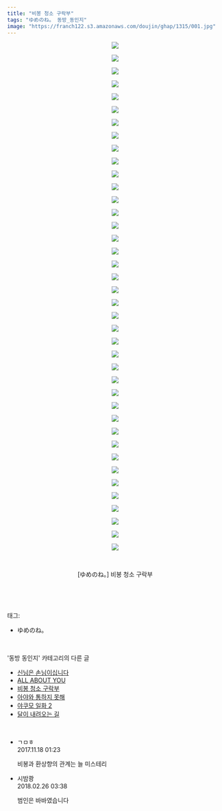 ```yaml
---
title: "비봉 청소 구락부"
tags: "ゆめのね。 동방_동인지"
image: "https://franch122.s3.amazonaws.com/doujin/ghap/1315/001.jpg"
---
```

<div class="article">
<p style="text-align: center; clear: none; float: none;"><img src="{{ site.imgserver4 }}/ghap/1315/001.jpg"/></p>
<p style="text-align: center; clear: none; float: none;"><img src="{{ site.imgserver4 }}/ghap/1315/002.jpg"/></p>
<p style="text-align: center; clear: none; float: none;"><img src="{{ site.imgserver4 }}/ghap/1315/003.jpg"/></p>
<p style="text-align: center; clear: none; float: none;"><img src="{{ site.imgserver4 }}/ghap/1315/004.jpg"/></p>
<p style="text-align: center; clear: none; float: none;"><img src="{{ site.imgserver4 }}/ghap/1315/005.jpg"/></p>
<p style="text-align: center; clear: none; float: none;"><img src="{{ site.imgserver4 }}/ghap/1315/006.jpg"/></p>
<p style="text-align: center; clear: none; float: none;"><img src="{{ site.imgserver4 }}/ghap/1315/007.jpg"/></p>
<p style="text-align: center; clear: none; float: none;"><img src="{{ site.imgserver4 }}/ghap/1315/008.jpg"/></p>
<p style="text-align: center; clear: none; float: none;"><img src="{{ site.imgserver4 }}/ghap/1315/009.jpg"/></p>
<p style="text-align: center; clear: none; float: none;"><img src="{{ site.imgserver4 }}/ghap/1315/010.jpg"/></p>
<p style="text-align: center; clear: none; float: none;"><img src="{{ site.imgserver4 }}/ghap/1315/011.jpg"/></p>
<p style="text-align: center; clear: none; float: none;"><img src="{{ site.imgserver4 }}/ghap/1315/012.jpg"/></p>
<p style="text-align: center; clear: none; float: none;"><img src="{{ site.imgserver4 }}/ghap/1315/013.jpg"/></p>
<p style="text-align: center; clear: none; float: none;"><img src="{{ site.imgserver4 }}/ghap/1315/014.jpg"/></p>
<p style="text-align: center; clear: none; float: none;"><img src="{{ site.imgserver4 }}/ghap/1315/015.jpg"/></p>
<p style="text-align: center; clear: none; float: none;"><img src="{{ site.imgserver4 }}/ghap/1315/016.jpg"/></p>
<p style="text-align: center; clear: none; float: none;"><img src="{{ site.imgserver4 }}/ghap/1315/017.jpg"/></p>
<p style="text-align: center; clear: none; float: none;"><img src="{{ site.imgserver4 }}/ghap/1315/018.jpg"/></p>
<p style="text-align: center; clear: none; float: none;"><img src="{{ site.imgserver4 }}/ghap/1315/019.jpg"/></p>
<p style="text-align: center; clear: none; float: none;"><img src="{{ site.imgserver4 }}/ghap/1315/020.jpg"/></p>
<p style="text-align: center; clear: none; float: none;"><img src="{{ site.imgserver4 }}/ghap/1315/021.jpg"/></p>
<p style="text-align: center; clear: none; float: none;"><img src="{{ site.imgserver4 }}/ghap/1315/022.jpg"/></p>
<p style="text-align: center; clear: none; float: none;"><img src="{{ site.imgserver4 }}/ghap/1315/023.jpg"/></p>
<p style="text-align: center; clear: none; float: none;"><img src="{{ site.imgserver4 }}/ghap/1315/024.jpg"/></p>
<p style="text-align: center; clear: none; float: none;"><img src="{{ site.imgserver4 }}/ghap/1315/025.jpg"/></p>
<p style="text-align: center; clear: none; float: none;"><img src="{{ site.imgserver4 }}/ghap/1315/026.jpg"/></p>
<p style="text-align: center; clear: none; float: none;"><img src="{{ site.imgserver4 }}/ghap/1315/027.jpg"/></p>
<p style="text-align: center; clear: none; float: none;"><img src="{{ site.imgserver4 }}/ghap/1315/028.jpg"/></p>
<p style="text-align: center; clear: none; float: none;"><img src="{{ site.imgserver4 }}/ghap/1315/029.jpg"/></p>
<p style="text-align: center; clear: none; float: none;"><img src="{{ site.imgserver4 }}/ghap/1315/030.jpg"/></p>
<p style="text-align: center; clear: none; float: none;"><img src="{{ site.imgserver4 }}/ghap/1315/031.jpg"/></p>
<p style="text-align: center; clear: none; float: none;"><img src="{{ site.imgserver4 }}/ghap/1315/032.jpg"/></p>
<p style="text-align: center; clear: none; float: none;"><img src="{{ site.imgserver4 }}/ghap/1315/033.jpg"/></p>
<p style="text-align: center; clear: none; float: none;"><img src="{{ site.imgserver4 }}/ghap/1315/034.jpg"/></p>
<p style="text-align: center; clear: none; float: none;"><img src="{{ site.imgserver4 }}/ghap/1315/035.jpg"/></p>
<p style="text-align: center; clear: none; float: none;"><img src="{{ site.imgserver4 }}/ghap/1315/036.jpg"/></p>
<p style="text-align: center; clear: none; float: none;"><img src="{{ site.imgserver4 }}/ghap/1315/037.jpg"/></p>
<p style="text-align: center; clear: none; float: none;"><img src="{{ site.imgserver4 }}/ghap/1315/038.jpg"/></p>
<p style="text-align: center; clear: none; float: none;"><img src="{{ site.imgserver4 }}/ghap/1315/039.jpg"/></p>
<p style="text-align: center; clear: none; float: none;"><img src="{{ site.imgserver4 }}/ghap/1315/040.jpg"/></p>
<p style="text-align: center; clear: none; float: none;"><br/></p>
<p style="text-align: center; clear: none; float: none;">[ゆめのね。] 비봉 청소 구락부</p>
<p><br/></p>
</div><br/>
<div class="tagTrail">
<p>태그: </p>
<ul>
<li>ゆめのね。</li>
</ul>
</div><br/>
<div class="another">
<p>'동방 동인지' 카테고리의 다른 글</p>
<ul>
<li><a href="/ghap_1317">신님은 손님이십니다</a></li>
<li><a href="/ghap_1316">ALL ABOUT YOU</a></li>
<li><a href="/ghap_1315">비봉 청소 구락부</a></li>
<li><a href="/ghap_1314">아야와 통하지 못해</a></li>
<li><a href="/ghap_1312">야쿠모 일화 2</a></li>
<li><a href="/ghap_1311">달이 내려오는 길</a></li>
</ul>
</div><br/>
<div class="cb_module cb_fluid">
<div class="cb_wrt cb_profile">
<div class="comment">
<ul>
<li class="cb_thumb_off" id="comment15131656">
<div class="cb_comment_area">
<div class="cb_info_area">
<div class="cb_section">
<span class="cb_nick_name">ㄱㅁㅎ</span>
</div>
<div class="cb_section">
<span class="cb_date">2017.11.18 01:23 </span>
</div>
</div>
<div class="cb_dsc_comment">
<p class="cb_dsc">
											비봉과 환상향의 관계는 늘 미스테리
										</p>
</div>
</div></li>
<li class="cb_thumb_off" id="comment15206818">
<div class="cb_comment_area">
<div class="cb_info_area">
<div class="cb_section">
<span class="cb_nick_name">시밤쾅</span>
</div>
<div class="cb_section">
<span class="cb_date">2018.02.26 03:38 </span>
</div>
</div>
<div class="cb_dsc_comment">
<p class="cb_dsc">
											범인은 바바였습니다
										</p>
</div>
</div></li>
</ul>
</div>
</div><!-- commentList close -->
</div><br/>
